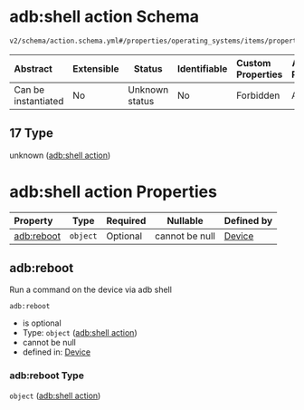 # adb:shell action Schema

```txt
v2/schema/action.schema.yml#/properties/operating_systems/items/properties/steps/items/properties/actions/items/oneOf/17
```




| Abstract            | Extensible | Status         | Identifiable | Custom Properties | Additional Properties | Access Restrictions | Defined In                                                           |
| :------------------ | ---------- | -------------- | ------------ | :---------------- | --------------------- | ------------------- | -------------------------------------------------------------------- |
| Can be instantiated | No         | Unknown status | No           | Forbidden         | Allowed               | none                | [device.schema.json\*](../device.schema.json "open original schema") |

## 17 Type

unknown ([adb:shell action](device-properties-operating-systems-operating-system-properties-steps-step-properties-group-step-action-oneof-adbshell-action.md))

# adb:shell action Properties

| Property                 | Type     | Required | Nullable       | Defined by                                                                                                                                                                                                                                                                                                             |
| :----------------------- | -------- | -------- | -------------- | :--------------------------------------------------------------------------------------------------------------------------------------------------------------------------------------------------------------------------------------------------------------------------------------------------------------------- |
| [adb:reboot](#adbreboot) | `object` | Optional | cannot be null | [Device](device-properties-operating-systems-operating-system-properties-steps-step-properties-group-step-action-oneof-adbshell-action-properties-adbshell-action.md "v2/schema/action.schema.yml#/properties/operating_systems/items/properties/steps/items/properties/actions/items/oneOf/17/properties/adb:reboot") |

## adb:reboot

Run a command on the device via adb shell


`adb:reboot`

-   is optional
-   Type: `object` ([adb:shell action](device-properties-operating-systems-operating-system-properties-steps-step-properties-group-step-action-oneof-adbshell-action-properties-adbshell-action.md))
-   cannot be null
-   defined in: [Device](device-properties-operating-systems-operating-system-properties-steps-step-properties-group-step-action-oneof-adbshell-action-properties-adbshell-action.md "v2/schema/action.schema.yml#/properties/operating_systems/items/properties/steps/items/properties/actions/items/oneOf/17/properties/adb:reboot")

### adb:reboot Type

`object` ([adb:shell action](device-properties-operating-systems-operating-system-properties-steps-step-properties-group-step-action-oneof-adbshell-action-properties-adbshell-action.md))
